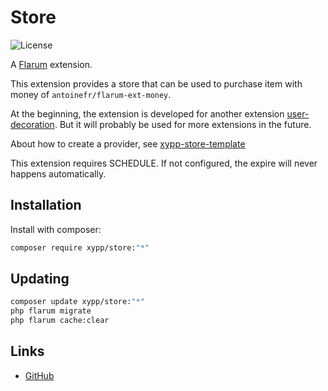 # Store

![License](https://img.shields.io/badge/license-MIT-blue.svg)

A [Flarum](http://flarum.org) extension. 

This extension provides a store that can be used to purchase item with money of `antoinefr/flarum-ext-money`.

At the beginning, the extension is developed for another extension [user-decoration](https://github.com/zxy19/user-decoration). But it will probably be used for more extensions in the future.

About how to create a provider, see [xypp-store-template](https://github.com/zxy19/store-template)

This extension requires SCHEDULE. If not configured, the expire will never happens automatically.

## Installation

Install with composer:

```sh
composer require xypp/store:"*"
```

## Updating

```sh
composer update xypp/store:"*"
php flarum migrate
php flarum cache:clear
```

## Links

- [GitHub](https://github.com/zxy19/store)